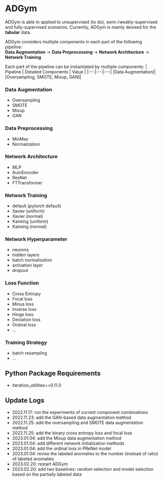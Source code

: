 # ADGym

ADGym is able to applied to unsupervised (to do), semi-/weakly-supervised and fully-supervised scenarios.
Currently, ADGym is mainly devised for the **tabular** data.

ADGym considers multiple components in each part of the following pipeline:  
**Data Augmentation** → **Data Preprocessing** → **Network Architecture** → **Network Training**  

Each part of the pipeline can be instantiated by multiple components:
| Pipeline | Detailed Components | Value |
|:--:|:--:|:--:|
|Data Augmentation||[Oversampling, SMOTE, Mixup, GAN]|


### Data Augmentation
- Oversampling
- SMOTE
- Mixup
- GAN

### Data Preprocessing
- MinMax
- Normalization

### Network Architecture
- MLP
- AutoEncoder
- ResNet
- FTTransformer

### Network Training
- default (pytorch default)
- Xavier (uniform)
- Xavier (normal)
- Kaiming (uniform)
- Kaiming (normal)

### Network Hyperparameter
- neurons
- hidden layers
- batch normalization
- activation layer
- dropout

### Loss Function
- Cross Entropy
- Focal loss
- Minus loss
- Inverse loss
- Hinge loss
- Deviation loss
- Ordinal loss
- ...

### Training Strategy
- batch resampling
- ...

## Python Package Requirements
- iteration_utilities==0.11.0

## Update Logs
- 2022.11.17: run the experiments of current component combinations
- 2022.11.23: add the GAN-based data augmentation method
- 2022.11.25: add the oversampling and SMOTE data augmentation method
- 2022.11.25: add the binary cross entropy loss and focal loss
- 2023.01.04: add the Mixup data augmentation method
- 2023.01.04: add different network initialization methods
- 2023.01.04: add the ordinal loss in PReNet model
- 2023.01.04: revise the labeled anomalies to the number (instead of ratio) of labeled anomalies
- 2023.02.20: restart ADGym
- 2023.02.20: add two baselines: random selection and model selection based on the partially labeled data